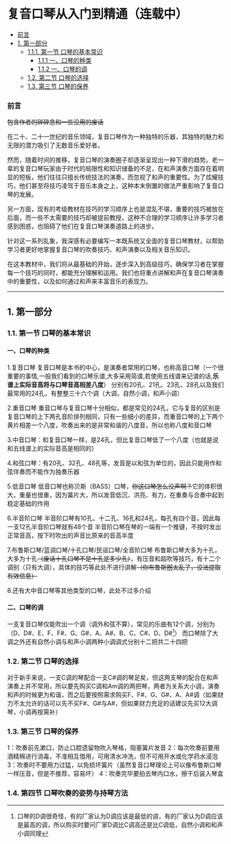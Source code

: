 # 复音口琴从入门到精通（连载中）

- [前言](#前言)
- [1. 第一部分](#1-第一部分)
  - [1.1.1. 第一节 口琴的基本常识](#11-第一节-口琴的基本常识)
    - [1.1.1 一、口琴的种类](#一口琴的种类)
    - [1.1.2 一、口琴的调](#二口琴的调)
  - [1.2. 第二节 口琴的选择](#12-第二节-口琴的选择)
  - [1.3. 第三节 口琴的保养](#13-第三节-口琴的保养)
  
### 前言

~~包含作者的碎碎念和一些没用的废话~~

在二十、二十一世纪的音乐领域，复音口琴作为一种独特的乐器，其独特的魅力和无限的潜力吸引了无数音乐爱好者。

然而，随着时间的推移，复音口琴的演奏圈子却逐渐呈现出一种下滑的趋势。老一辈的复音口琴玩家由于时代的局限性和知识储备的不足，在和声演奏方面存在着明显的短板，他们往往只擅长传统技法的演奏，而忽视了和声的重要性。为了炫耀技巧，他们甚至将技巧凌驾于音乐本身之上，这种本末倒置的做法严重影响了复音口琴的发展。

另一方面，现有的考级教材在技巧的学习顺序上也是混乱不堪，重要的技巧被放在后面，而一些不太需要的技巧却被提前教授，这种不合理的学习顺序让许多学习者感到困惑，也阻碍了他们在复音口琴演奏道路上的进步。

针对这一系列乱象，我深感有必要编写一本既系统又全面的复音口琴教材，以帮助学习者更好地掌握复音口琴的吹奏技巧、和声演奏以及相关音乐知识。

在这本教材中，我们将从最基础的开始，逐步深入到高级技巧，确保学习者在掌握每一个技巧的同时，都能充分理解和运用。我们也将重点讲解和声在复音口琴演奏中的重要性，以及如何通过和声来丰富音乐的表现力。

---

## 1. 第一部分
### 1.1. 第一节 口琴的基本常识
#### 一、口琴的种类

  1.复音口琴
  复音口琴是本书的中心，是演奏者常用的口琴，也称高音口琴（一个很重要的事情,一般我们看到的口琴乐谱,大多采用简谱,若使用五线谱来记谱的话,**乐谱上实际音高将与口琴音高相差八度**）
  分别有20孔、21孔、23孔、28孔以及我们最常用的24孔，有整整三十六个调（大调，自然小调，和声小调）

  2.重音口琴
  重音口琴与复音口琴十分相似，都是常见的24孔，它与复音的区别是复音口琴的上下两孔音阶排列相同，只有一些细小的差异，而重音口琴的上下两个黄片相差一个八度，吹奏出来的是非常和谐的八度音，所以也称八度和音口琴

  3.中音口琴：和复音口琴一样，是24孔，但比复音口琴低了一个八度（也就是说和五线谱上的实际音高是相同的）

  4.和弦口琴：有20孔、32孔、48孔等，发音是以和弦为单位的，因此只能用作和弦伴奏而不能作为独奏乐器
  
  5.低音口琴
  低音口琴也称贝斯（BASS）口琴，~~你这口琴怎么没声啊？~~它的体积很大，重量也很重，因为簧片大，所以发音低沉、洪亮、有力，在重奏与合奏中起到稳定基础的作用

  6.半音阶口琴
  半音阶口琴有10孔、十二孔、16孔和24孔，每孔有四个音，因此每一支12孔半音阶口琴就有48个音
  半音阶口琴在琴的一端有一个推键，不按时发出正常音高，按下时吹出的声音比原来的音高半度

  7.布鲁斯口琴/蓝调口琴/十孔口琴/民谣口琴/全音阶口琴
  布鲁斯口琴大多为十孔，大多为十孔~~（废话十孔口琴不是十孔是多少孔）~~，有压音和超吹等技巧，有十二个调别（只有大调），具体的技巧等此处不进行讲解~~（你布鲁斯圈太乱了，没法提取有效信息）~~

  8.还有大中音口琴等其他类型的口琴，此处不过多介绍

#### 二、口琴的调

  一支复音口琴仅能吹出一个调（调外和弦不算），常见的乐曲有12个调，分别为（D、D#、E、F、F#、G、G#、A、A#、B、C、C#、D、D#[^1]）
  而口琴除了大调之外还有自然小调与和声小调两种小调调式分别十二把共二十四把
  
### 1.2. 第二节 口琴的选择

对于新手来说，一支C调的琴配合一支C#调的琴足矣，但这两支琴的配合在和声演奏上并不常用，所以要先购买C调和Am调的两把琴，两者为关系大小调，演奏和声的时候更为和谐，而之后要按照需求购买F、F#、G、G#、A、A#调（如果财力不太允许的话可以先不买F#、G#与A#，但如果财力充足的话建议先买12大调琴，小调再按需补）

### 1.3. 第三节 口琴的保养

1：吹奏前先漱口，防止口腔遗留物吹入琴格，阻塞簧片发音
2：每次吹奏前要用酒精棉进行消毒，不准相互借用，可用清水冲洗，但不可用开水或化学药水浸泡
3：吹奏时不要用力过猛，以免损坏簧片（虽然复音口琴理论上可以像布鲁斯口琴一样压音，但是不推荐，容易坏）
4：吹奏完毕要拍去琴内口水，擦干后装入琴盒

### 1.4. 第四节 口琴吹奏的姿势与持琴方法


[^1]:口琴的D调很奇怪，有的厂家认为D调应该是最低的调，有的厂家认为D调应该是最高的调，所以购买时要问厂家D调比C调高还是比C调低，自然小调和和声小调同理